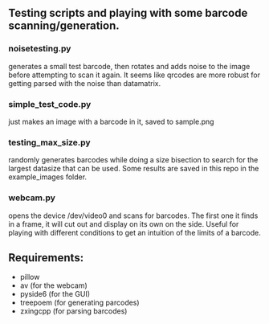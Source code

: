 ## Testing scripts and playing with some barcode scanning/generation.

### noisetesting.py
generates a small test barcode, then rotates and adds noise to the image before attempting to scan it again. It seems like qrcodes are more robust for getting parsed with the noise than datamatrix.

### simple_test_code.py
just makes an image with a barcode in it, saved to sample.png

### testing_max_size.py
randomly generates barcodes while doing a size bisection to search for the largest datasize that can be used. Some results are saved in this repo in the example_images folder.

### webcam.py
opens the device /dev/video0 and scans for barcodes. The first one it finds in a frame, it will cut out and display on its own on the side. Useful for playing with different conditions to get an intuition of the limits of a barcode.

## Requirements:
* pillow
* av (for the webcam)
* pyside6 (for the GUI)
* treepoem (for generating parcodes)
* zxingcpp (for parsing barcodes)
